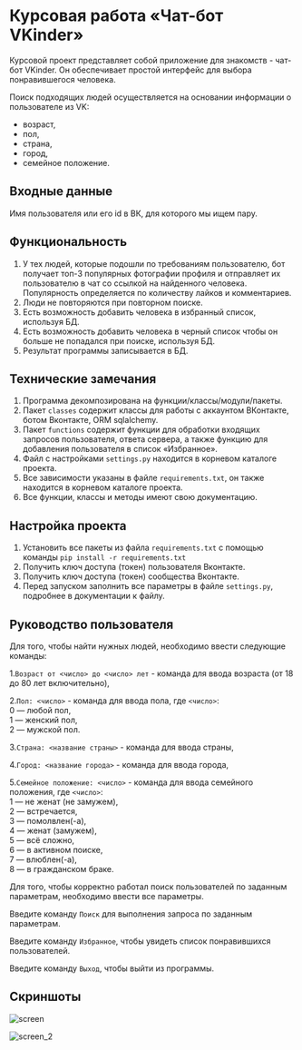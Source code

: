 # Курсовая работа «Чат-бот VKinder»

Курсовой проект представляет собой приложение для знакомств - чат-бот VKinder. Он обеспечивает простой интерфейс для выбора понравившегося человека.

Поиск подходящих людей осуществляется на основании информации о пользователе из VK:
- возраст,
- пол,
- страна,
- город,
- семейное положение.


## Входные данные
Имя пользователя или его id в ВК, для которого мы ищем пару.


## Функциональность
1. У тех людей, которые подошли по требованиям пользователю, бот получает топ-3 популярных фотографии профиля и отправляет их пользователю в чат со ссылкой на найденного человека. Популярность определяется по количеству лайков и комментариев.
2. Люди не повторяются при повторном поиске.
3. Есть возможность добавить человека в избранный список, используя БД.
4. Есть возможность добавить человека в черный список чтобы он больше не попадался при поиске, используя БД.
5. Результат программы записывается в БД.


## Технические замечания
1. Программа декомпозирована на функции/классы/модули/пакеты.
2. Пакет `classes` содержит классы для работы с аккаунтом ВКонтакте, ботом Вконтакте, ORM sqlalchemy.
3. Пакет `functions` содержит функции для обработки входящих запросов пользователя, ответа сервера, а также функцию для добавления пользователя в список «Избранное».
4. Файл с настройками `settings.py` находится в корневом каталоге проекта.
5. Все зависимости указаны в файле `requiremеnts.txt`, он также находится в корневом каталоге проекта.
6. Все функции, классы и методы имеют свою документацию.


## Настройка проекта
1. Установить все пакеты из файла `requirements.txt` с помощью команды `pip install -r requirements.txt`
2. Получить ключ доступа (токен) пользователя Вконтакте.
3. Получить ключ доступа (токен) сообщества Вконтакте.
4. Перед запуском заполнить все параметры в файле `settings.py`, подробнее в документации к файлу.


## Руководство пользователя

Для того, чтобы найти нужных людей, необходимо ввести следующие команды:

1.`Возраст от <число> до <число> лет` - команда для ввода возраста (от 18 до 80 лет включительно),

2.`Пол: <число>` - команда для ввода пола, где `<число>`: \
0 — любой пол,\
1 — женский пол, \
2 — мужской пол. 

3.`Страна: <название страны>` - команда для ввода страны,

4.`Город: <название города>` - команда для ввода города,

5.`Семейное положение: <число>` - команда для ввода семейного положения, где `<число>`: \
1 — не женат (не замужем), \
2 — встречается, \
3 — помолвлен(-а), \
4 — женат (замужем), \
5 — всё сложно, \
6 — в активном поиске, \
7 — влюблен(-а), \
8 — в гражданском браке.

Для того, чтобы корректно работал поиск пользователей по заданным параметрам, необходимо ввести все параметры.

Введите команду `Поиск` для выполнения запроса по заданным параметрам.

Введите команду `Избранное`, чтобы увидеть список понравившихся пользователей.

Введите команду `Выход`, чтобы выйти из программы.

## Скриншоты

![screen](https://user-images.githubusercontent.com/89892788/151781655-ae47ca5a-d59e-4d0a-b6c6-7941474468f0.png)

![screen_2](https://user-images.githubusercontent.com/89892788/151815629-caf47ff5-e782-4501-a80a-179b0df3d3d8.png)